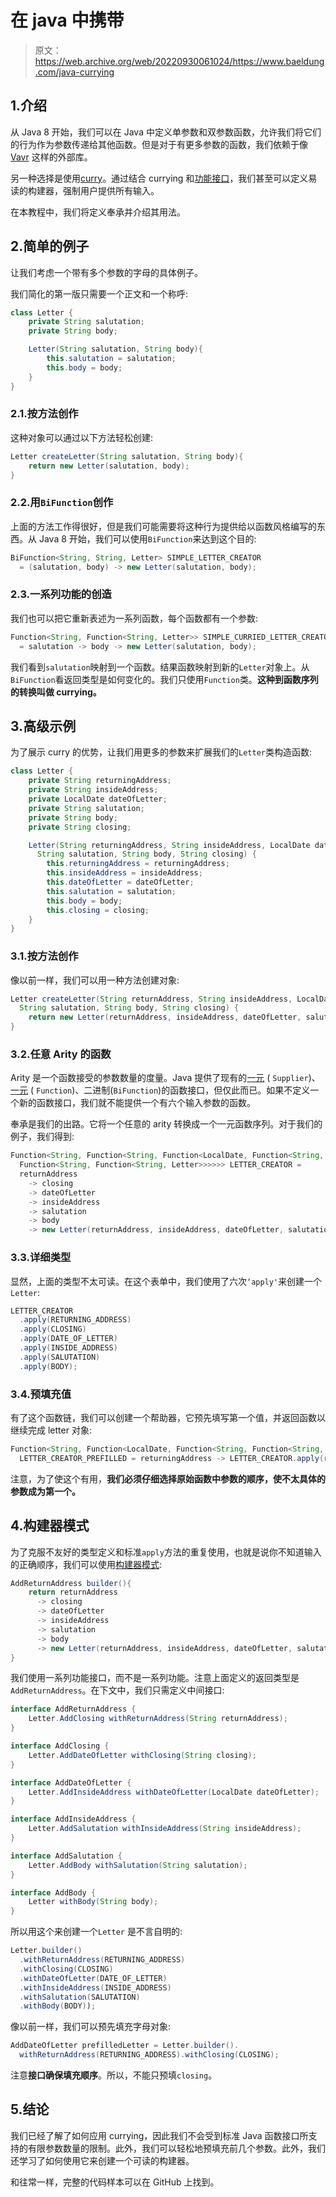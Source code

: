 # 在 java 中携带

> 原文：<https://web.archive.org/web/20220930061024/https://www.baeldung.com/java-currying>

## 1.介绍

从 Java 8 开始，我们可以在 Java 中定义单参数和双参数函数，允许我们将它们的行为作为参数传递给其他函数。但是对于有更多参数的函数，我们依赖于像 [Vavr](/web/20221208143921/https://www.baeldung.com/vavr) 这样的外部库。

另一种选择是使用[curry](https://web.archive.org/web/20221208143921/https://en.wikipedia.org/wiki/Currying)。通过结合 currying 和[功能接口](/web/20221208143921/https://www.baeldung.com/java-8-functional-interfaces)，我们甚至可以定义易读的构建器，强制用户提供所有输入。

在本教程中，我们将定义奉承并介绍其用法。

## 2.简单的例子

让我们考虑一个带有多个参数的字母的具体例子。

我们简化的第一版只需要一个正文和一个称呼:

```java
class Letter {
    private String salutation;
    private String body;

    Letter(String salutation, String body){
        this.salutation = salutation;
        this.body = body;
    }
}
```

### 2.1.按方法创作

这种对象可以通过以下方法轻松创建:

```java
Letter createLetter(String salutation, String body){
    return new Letter(salutation, body);
}
```

### 2.2.用`BiFunction`创作

上面的方法工作得很好，但是我们可能需要将这种行为提供给以函数风格编写的东西。从 Java 8 开始，我们可以使用`BiFunction`来达到这个目的:

```java
BiFunction<String, String, Letter> SIMPLE_LETTER_CREATOR 
  = (salutation, body) -> new Letter(salutation, body); 
```

### 2.3.一系列功能的创造

我们也可以把它重新表述为一系列函数，每个函数都有一个参数:

```java
Function<String, Function<String, Letter>> SIMPLE_CURRIED_LETTER_CREATOR 
  = salutation -> body -> new Letter(salutation, body);
```

我们看到`salutation`映射到一个函数。结果函数映射到新的`Letter`对象上。从`BiFunction`看返回类型是如何变化的。我们只使用`Function`类。**这种到函数序列的转换叫做 currying。**

## 3.高级示例

为了展示 curry 的优势，让我们用更多的参数来扩展我们的`Letter`类构造函数:

```java
class Letter {
    private String returningAddress;
    private String insideAddress;
    private LocalDate dateOfLetter;
    private String salutation;
    private String body;
    private String closing;

    Letter(String returningAddress, String insideAddress, LocalDate dateOfLetter, 
      String salutation, String body, String closing) {
        this.returningAddress = returningAddress;
        this.insideAddress = insideAddress;
        this.dateOfLetter = dateOfLetter;
        this.salutation = salutation;
        this.body = body;
        this.closing = closing;
    }
}
```

### 3.1.按方法创作

像以前一样，我们可以用一种方法创建对象:

```java
Letter createLetter(String returnAddress, String insideAddress, LocalDate dateOfLetter, 
  String salutation, String body, String closing) {
    return new Letter(returnAddress, insideAddress, dateOfLetter, salutation, body, closing);
}
```

### 3.2.任意 Arity 的函数

Arity 是一个函数接受的参数数量的度量。Java 提供了现有的[一元](/web/20221208143921/https://www.baeldung.com/java-8-functional-interfaces) ( `Supplier`)、[一元](/web/20221208143921/https://www.baeldung.com/java-8-functional-interfaces) ( `Function`)、二进制(`BiFunction`)的函数接口，但仅此而已。如果不定义一个新的函数接口，我们就不能提供一个有六个输入参数的函数。

奉承是我们的出路。它将一个任意的 arity 转换成一个一元函数序列。对于我们的例子，我们得到:

```java
Function<String, Function<String, Function<LocalDate, Function<String,
  Function<String, Function<String, Letter>>>>>> LETTER_CREATOR =
  returnAddress
    -> closing
    -> dateOfLetter
    -> insideAddress
    -> salutation
    -> body
    -> new Letter(returnAddress, insideAddress, dateOfLetter, salutation, body, closing);
```

### 3.3.详细类型

显然，上面的类型不太可读。在这个表单中，我们使用了六次`‘apply'`来创建一个`Letter`:

```java
LETTER_CREATOR
  .apply(RETURNING_ADDRESS)
  .apply(CLOSING)
  .apply(DATE_OF_LETTER)
  .apply(INSIDE_ADDRESS)
  .apply(SALUTATION)
  .apply(BODY);
```

### 3.4.预填充值

有了这个函数链，我们可以创建一个帮助器，它预先填写第一个值，并返回函数以继续完成 letter 对象:

```java
Function<String, Function<LocalDate, Function<String, Function<String, Function<String, Letter>>>>> 
  LETTER_CREATOR_PREFILLED = returningAddress -> LETTER_CREATOR.apply(returningAddress).apply(CLOSING);
```

注意，为了使这个有用，**我们必须仔细选择原始函数中参数的顺序，使不太具体的参数成为第一个。**

## 4.构建器模式

为了克服不友好的类型定义和标准`apply`方法的重复使用，也就是说你不知道输入的正确顺序，我们可以使用[构建器模式](/web/20221208143921/https://www.baeldung.com/creational-design-patterns#builder):

```java
AddReturnAddress builder(){
    return returnAddress
      -> closing
      -> dateOfLetter
      -> insideAddress
      -> salutation
      -> body
      -> new Letter(returnAddress, insideAddress, dateOfLetter, salutation, body, closing);
}
```

我们使用一系列功能接口，而不是一系列功能。注意上面定义的返回类型是`AddReturnAddress`。在下文中，我们只需定义中间接口:

```java
interface AddReturnAddress {
    Letter.AddClosing withReturnAddress(String returnAddress);
}

interface AddClosing {
    Letter.AddDateOfLetter withClosing(String closing);
}

interface AddDateOfLetter {
    Letter.AddInsideAddress withDateOfLetter(LocalDate dateOfLetter);
}

interface AddInsideAddress {
    Letter.AddSalutation withInsideAddress(String insideAddress);
}

interface AddSalutation {
    Letter.AddBody withSalutation(String salutation);
}

interface AddBody {
    Letter withBody(String body);
}
```

所以用这个来创建一个`Letter` 是不言自明的:

```java
Letter.builder()
  .withReturnAddress(RETURNING_ADDRESS)
  .withClosing(CLOSING)
  .withDateOfLetter(DATE_OF_LETTER)
  .withInsideAddress(INSIDE_ADDRESS)
  .withSalutation(SALUTATION)
  .withBody(BODY));
```

像以前一样，我们可以预先填充字母对象:

```java
AddDateOfLetter prefilledLetter = Letter.builder().
  withReturnAddress(RETURNING_ADDRESS).withClosing(CLOSING);
```

注意**接口确保填充顺序**。所以，不能只预填`closing`。

## 5.结论

我们已经了解了如何应用 currying，因此我们不会受到标准 Java 函数接口所支持的有限参数数量的限制。此外，我们可以轻松地预填充前几个参数。此外，我们还学习了如何使用它来创建一个可读的构建器。

和往常一样，完整的代码样本可以在 GitHub 上找到。